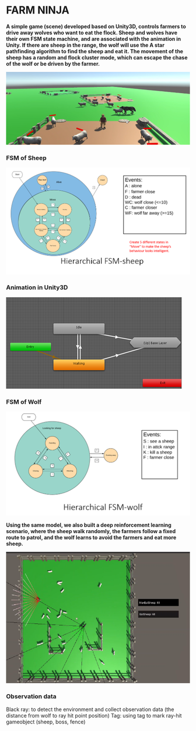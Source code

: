 # FARM NINJA


**A simple game (scene) developed based on Unity3D, controls farmers to drive away wolves who want to eat the flock. Sheep and wolves have their own FSM state machine, and are associated with the animation in Unity. If there are sheep in the range, the wolf will use the A star pathfinding algorithm to find the sheep and eat it. The movement of the sheep has a random and flock cluster mode, which can escape the chase of the wolf or be driven by the farmer.**


![image](https://github.com/zbmsnj1/FARM-NINJA/blob/master/screenshot/1.png)


### FSM of Sheep
![image](https://github.com/zbmsnj1/FARM-NINJA/blob/master/screenshot/2.png)

### Animation in Unity3D
![image](https://github.com/zbmsnj1/FARM-NINJA/blob/master/screenshot/4.png)


### FSM of Wolf
![image](https://github.com/zbmsnj1/FARM-NINJA/blob/master/screenshot/3.png)



**Using the same model, we also built a deep reinforcement learning scenario, where the sheep walk randomly, the farmers follow a fixed route to patrol, and the wolf learns to avoid the farmers and eat more sheep.**


![image](https://github.com/zbmsnj1/FARM-NINJA/blob/master/screenshot/6.png)

### Observation data 

Black ray: 
      to detect the environment
      and collect observation data
       (the distance from wolf to 
	ray hit point position)
Tag:
      using tag to mark ray-hit
      gameobject (sheep, boss, fence)

